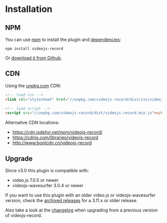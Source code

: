 # Installation

## NPM

You can use [npm](https://www.npmjs.org) to install the plugin and
[dependencies](dependencies.md):

```console
npm install videojs-record
```

Or [download it from Github](https://github.com/collab-project/videojs-record/releases).

## CDN

Using the [unpkg.com](https://unpkg.com) CDN:

```html
<!-- load css -->
<link rel="stylesheet" href="//unpkg.com/videojs-record/dist/css/videojs.record.min.css">

<!-- load script -->
<script src="//unpkg.com/videojs-record/dist/videojs.record.min.js"></script>
```

Alternative CDN locations:

- https://cdn.jsdelivr.net/npm/videojs-record/
- https://cdnjs.com/libraries/videojs-record
- http://www.bootcdn.cn/videojs-record

## Upgrade

Since v3.0 this plugin is compatible with:

- video.js 7.0.5 or newer
- videojs-wavesurfer 3.0.4 or newer

If you want to use this plugin with an older video.js or videojs-wavesurfer version,
check the [archived releases](https://github.com/collab-project/videojs-record/releases)
for a 3.11.x or older release.

Also take a look at the [changelog](changelog.md) when upgrading from a previous
version of videojs-record.
